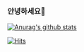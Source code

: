 ### 안녕하세요👋
   
   
[![Anurag's github stats](https://github-readme-stats.vercel.app/api?username=parkjye)](https://github.com/anuraghazra/github-readme-stats)
   
   
[![Hits](https://hits.seeyoufarm.com/api/count/incr/badge.svg?url=https%3A%2F%2Fgithub.com%2Fparkjye&count_bg=%23944DFF&title_bg=%23555555&icon=&icon_color=%23E7E7E7&title=HITS&edge_flat=false)](https://hits.seeyoufarm.com)


<!--
**parkjye/parkjye** is a ✨ _special_ ✨ repository because its `README.md` (this file) appears on your GitHub profile.

Here are some ideas to get you started:

- 🔭 I’m currently working on ...
- 🌱 I’m currently learning ...
- 👯 I’m looking to collaborate on ...
- 🤔 I’m looking for help with ...
- 💬 Ask me about ...
- 📫 How to reach me: ...
- 😄 Pronouns: ...
- ⚡ Fun fact: ...
-->
